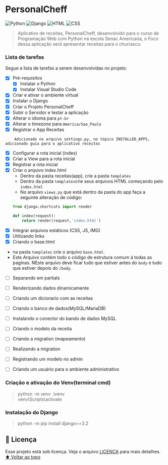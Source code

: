 # PersonalCheff
<!---Esses são exemplos. Veja https://shields.io para outras pessoas ou para personalizar este conjunto de escudos. Você pode querer incluir dependências, status do projeto e informações de licença aqui--->
![Python](https://img.shields.io/badge/Python-14354C?style=for-the-badge&logo=python&logoColor=white)
![Django](https://img.shields.io/badge/Django-092E20?style=for-the-badge&logo=django&logoColor=white)
![HTML](https://img.shields.io/badge/HTML5-E34F26?style=for-the-badge&logo=html5&logoColor=white)
![CSS](https://img.shields.io/badge/CSS3-1572B6?style=for-the-badge&logo=css3&logoColor=white)
> Aplicativo de receitas, PersonalCheff, desenvolvido para o curso de Programação Web com Python na escola Senac Americana, o Foco dessa aplicação será apresentar receitas para o churrasco.
### Lista de tarefas
Segue a lista de tarefas a serem desenvolvidas no projeto:
- [X] Pré-requisitos
    - [X] Instalar o Python
    - [X] Instalar Visual Studio Code

- [X] Criar e ativar o ambiente virtual
- [X] Instalar o Django
- [X] Criar o Projeto PersonalCheff
- [X] Subir o Servidor e testar a aplicação
- [X] Alterar o idioma para `pt-br`
- [X] Alterar o timezone para `America/Sao_Paulo`
- [X] Registrar o App Receitas
```
    Adicionado no arquivo settings.py, no tópico INSTALLED_APPS, adicionado guia para o aplicativo receitas
````
- [X] Configurar a rota inicial (index)
- [X] Criar a View para a rota inicial
- [X] Registrar a rota inicial
- [X] Criar o arquivo index.html
    - Dentro da pasta receitas(app), crie a pasta `templates`
    - Dentro da pasta `templates`crie seus arquivos HTML começando pelo `index.html`
    - No arquivo `views.py` que está dentro da pasta do app faça a seguinte alteração de código: 
    ```python
    from django.shortcuts import render

    def index(request):
        return render(request,'index.html')
    ```
- [X] Integrar arquivos estáticos (CSS, JS, IMG)
- [X] Utilizando links
- [X] Criando o base.html
- na pasta `templates` crie o arquivo `base.html`.
- Este Arquivo contém todo o código de estrutura comum á todas as paginas. NEste arquivo deve ficar tudo que estiver antes do `body` e tudo que estiver depois do `/body`.
- [ ] Separando em partials
- [ ] Renderizando dados dinamicamente
- [ ] Criando um dicionario com as receitas
- [ ] Criando o banco de dados(MySQL/MariaDB)
- [ ] Instalando o conector do bando de dados MySQL
- [ ] Criando o modelo da receita
- [ ] Criando a migration (mapeamento)
- [ ] Realizando a migration
- [ ] Registrando um modelo no admin
- [ ] Criando um usuário para o ambiente administrativo


### Criação e ativação do Venv(terminal cmd)
>python -m venv .\venv\
venv\Scripts\activate

### Instalação do Django
> python -m pip install django==3.2

## 📝 Licença
Esse projeto está sob licença. Veja o arquivo [LICENÇA](LICENSE) para mais detalhes.
[⬆ Voltar ao topo](#PersonalCheff)<br>
